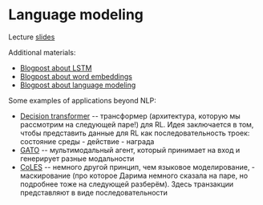 # Language modeling
Lecture [slides](https://docs.google.com/presentation/d/1hACMQuqv8DhYkljsY0tf7lKuNnJkKNPnghPRBxzajus/edit?usp=sharing)

Additional materials:

- [Blogpost about LSTM](http://colah.github.io/posts/2015-08-Understanding-LSTMs/)
- [Blogpost about word embeddings](https://lena-voita.github.io/nlp_course/word_embeddings.html)
- [Blogpost about language modeling](https://lena-voita.github.io/nlp_course/language_modeling.html)


Some examples of applications beyond NLP:

- [Decision transformer](https://arxiv.org/abs/2106.01345) -- трансформер (архитектура, которую мы рассмотрим на следующей паре!) для RL. Идея заключается в том, чтобы представить данные для RL как последовательность троек: состояние среды - действие - награда
- [GATO](https://arxiv.org/abs/2205.06175) -- мультимодальный агент, который принимает на вход и генерирует разные модальности
- [CoLES](https://www.scopus.com/record/display.uri?eid=2-s2.0-85132703424&doi=10.1145%2F3514221.3526129&origin=inward&txGid=a67c6089b81d3f9a0f30014a0da97438) -- немного другой принцип, чем языковое моделирование, - маскирование (про которое Дарима немного сказала на паре, но подробнее тоже на следующей разберём). Здесь транзакции представляют в виде последовательности
